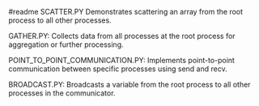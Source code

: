 #readme
SCATTER.PY
Demonstrates scattering an array from the root process to all other processes.

GATHER.PY:
Collects data from all processes at the root process for aggregation or further processing.

POINT_TO_POINT_COMMUNICATION.PY:
Implements point-to-point communication between specific processes using send and recv.

BROADCAST.PY:
Broadcasts a variable from the root process to all other processes in the communicator.